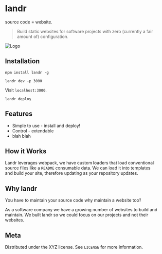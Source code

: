# landr

source code = website.

> Build static websites for software projects with zero (currently a fair amount of) configuration.

![Logo](https://d30y9cdsu7xlg0.cloudfront.net/png/43478-200.png)

## Installation

```
npm install landr -g
```

```
landr dev -p 3000
```

Visit `localhost:3000`.

```
landr deploy
```

## Features

* Simple to use - install and deploy!
* Control - extendable
* blah blah

## How it Works

Landr leverages webpack, we have custom loaders that load conventional source files like a `README` consumable data. We can load it into templates and build your site, therefore updating as your repository updates.

## Why landr

You have to maintain your source code why maintain a website too?

As a software company we have a growing number of websites to build and maintain. We built landr so we could focus on our projects and not their websites.

## Meta

Distributed under the XYZ license. See ``LICENSE`` for more information.
